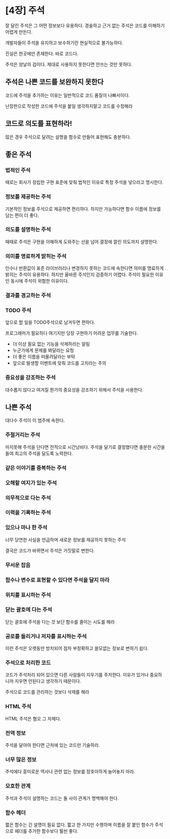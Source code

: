 # [4장] 주석

잘 달린 주석은 그 어떤 정보보다 유용하다. 경솔하고 근거 없는 주석은 코드를 이해하기 어렵게 만든다.

개발자들이 주석을 유지하고 보수하기란 현실적으로 불가능하다.

진실은 한곳에만 존재한다. 바로 코드다.

주석은 양날의 검이다. 제대로 사용하지 못한다면 안쓰는 것만 못하다.

## 주석은 나쁜 코드를 보완하지 못한다

코드에 주석을 추가하는 이유는 일반적으로 코드 품질이 나빠서이다.

난장판으로 작성한 코드에 주석을 붙일 생각하지말고 코드를 수정해라

## 코드로 의도를 표현하라!

많은 경우 주석으로 달려는 설명을 함수로 만들어 표현해도 충분하다.

## 좋은 주석

### 법적인 주석

때로는 회사가 정립한 구현 표준에 맞춰 법적인 이유로 특정 주석을 넣으라고 명시한다.

### 정보를 제공하는 주석

기본적인 정보를 주석으로 제공하면 편리하다. 하지만 가능하다면 함수 이름에 정보를 담는 편이 더 좋다.

### 의도를 설명하는 주석

때때로 주석은 구현을 이해하게 도와주는 선을 넘어 결정에 깔린 의도까지 설명한다.

### 의미를 명료하게 밝히는 주석

인수나 반환값이 표준 라이브러리나 변경하지 못하는 코드에 속한다면 의미를 명료하게 밝히는 주석이 유용하다. 하지만 올바른 주석인지 검증하기 어렵다. 주석이 필요한 이유인 동시에 주석이 위험한 이유이다.

### 결과를 경고하는 주석

### TODO 주석

앞으로 할 일을 TODO주석으로 남겨두면 편하다.

프로그래머가 필요하다 여기지만 당장 구현하기 어려운 업무를 기술한다.

- 더 이상 필요 없는 기능을 삭제하라는 알림
- 누군가에게 문제를 봐달라는 요청
- 더 좋은 이름을 떠올려달라는 부탁
- 앞으로 발생할 이벤트에 맞춰 코드를 고치라는 주의

### 중요성을 강조하는 주석

대수롭지 않다고 여겨질 뭔가의 중요성을 강조하기 위해서 주석을 사용한다.

## 나쁜 주석

대다수 주석이 이 범주에 속한다.

### 주절거리는 주석

마지못해 주석을 단다면 전적으로 시간낭비다. 주석을 달기로 결정했다면 충분한 시간을 들여 최고의 주석을 달도록 노력한다.

### 같은 이야기를 중복하는 주석

### 오해할 여지가 있는 주석

### 의무적으로 다는 주석

### 이력을 기록하는 주석

### 있으나 마나 한 주석

너무 당연한 사실을 언급하며 새로운 정보를 제공하지 못하는 주석

결국은 코드가 바뀌면서 주석은 거짓말로 변한다.

### 무서운 잡음

### 함수나 변수로 표현할 수 있다면 주석을 달지 마라

### 위치를 표시하는 주석

### 닫는 괄호에 다는 주석

닫는 괄호에 주석을 다는 것 보단 함수를 줄이는 시도를 해라

### 공로를 돌리거나 저자를 표시하는 주석

이런 주석은 오랫동안 방치되어 점차 부정확하고 쓸모없는 정보로 변하기 쉽다.

### 주석으로 처리한 코드

코드가 주석처리 되어 있으면 다른 사람들이 지우기를 주저한다. 이유가 있거나 중요하니까 지우면 안된다고 생각하기 때문이다.

주석으로 코드를 관리하는 것보다 삭제를 해라

### HTML 주석

HTML 주석은 혐오 그 자체다.

### 전역 정보

주석을 달아야 한다면 근처에 있는 코드만 기술하라.

### 너무 많은 정보

주석에다 흥미로운 역사나 관련 없는 정보를 장호아하게 늘어놓지 마라.

### 모호한 관계

주석과 주석이 설명하는 코드는 둘 사이 관계가 명백해야 한다.

### 함수 헤더

짧은 함수는 긴 설명이 필요 없다. 짧고 한 가지만 수행하며 이름을 잘 붙인 함수가 주석으로 헤더를 추가한 함수보다 훨씬 좋다.
